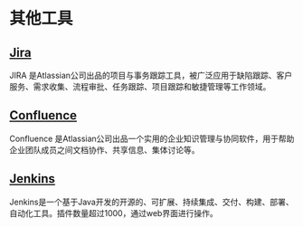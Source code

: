 # 其他工具

## [Jira](https://www.atlassian.com/zh/software/jira)

JIRA 是Atlassian公司出品的项目与事务跟踪工具，被广泛应用于缺陷跟踪、客户服务、需求收集、流程审批、任务跟踪、项目跟踪和敏捷管理等工作领域。

## [Confluence](https://www.atlassian.com/zh/software/confluence)

Confluence 是Atlassian公司出品一个实用的企业知识管理与协同软件，用于帮助企业团队成员之间文档协作、共享信息、集体讨论等。

## [Jenkins](https://jenkins.io/zh/)

Jenkins是一个基于Java开发的开源的、可扩展、持续集成、交付、构建、部署、自动化工具。插件数量超过1000，通过web界面进行操作。
